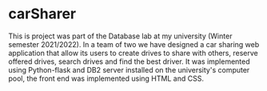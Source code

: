 # carSharer
This is project was part of the Database lab at my university (Winter semester 2021/2022). In a team of two we have designed a car sharing web application that allow its users to create drives to share with others, reserve offered drives, search drives and find the best driver. It was implemented using Python-flask and DB2 server installed on the university's computer pool, the front end was implemented using HTML and CSS.
